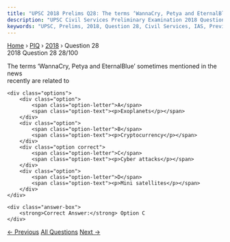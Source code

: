 ```yaml
---
title: "UPSC 2018 Prelims Q28: The terms ‘WannaCry, Petya and EternalBlue’ sometimes mentio..."
description: "UPSC Civil Services Preliminary Examination 2018 Question 28 with options and answer"
keywords: "UPSC, Prelims, 2018, Question 28, Civil Services, IAS, Previous Year Questions"
---
```


<nav class="breadcrumb">
    <a href="../../">Home</a>
    <span>›</span>
    <a href="../">PIQ</a>
    <span>›</span>
    <a href="./">2018</a>
    <span>›</span>
    <span>Question 28</span>
</nav>

<div class="question-header">
    <div class="question-meta">
        <span class="year-badge">2018</span>
        <span class="question-number">Question 28</span>
        <span class="progress">28/100</span>
    </div>
    <div class="progress-bar">
        <div class="progress-fill" style="width: 28.0%"></div>
    </div>
</div>

<div class="question-content">
    <div class="question-text">
        <p>The terms ‘WannaCry, Petya and EternalBlue’ sometimes mentioned in the news<br />
recently are related to</p>
    </div>
    
    <div class="options">
        <div class="option">
            <span class="option-letter">A</span>
            <span class="option-text"><p>Exoplanets</p></span>
        </div>
        <div class="option">
            <span class="option-letter">B</span>
            <span class="option-text"><p>Cryptocurrency</p></span>
        </div>
        <div class="option correct">
            <span class="option-letter">C</span>
            <span class="option-text"><p>Cyber attacks</p></span>
        </div>
        <div class="option">
            <span class="option-letter">D</span>
            <span class="option-text"><p>Mini satellites</p></span>
        </div>
    </div>

    <div class="answer-box">
        <strong>Correct Answer:</strong> Option C
    </div>
</div>

<div class="question-nav">
    <a href="../q027-consider-the-following-statements-1-the-earths-mag/" class="nav-btn prev">← Previous</a>
    <a href="../" class="nav-btn center">All Questions</a>
    <a href="../q029-with-reference-to-the-circumstances-in-india-agric/" class="nav-btn next">Next →</a>
</div>

